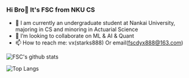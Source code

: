 ### Hi Bro👋 It's FSC from NKU CS
- 🔭 I am currently an undergraduate student at Nankai University, majoring in CS and minoring in Actuarial Science
- 👯 I’m looking to collaborate on ML & AI & Quant
- 📫 How to reach me: vx(starks888) Or email(fscdyx888@163.com)

<!--
**fscdc/fscdc** is a ✨ _special_ ✨ repository because its `README.md` (this file) appears on your GitHub profile.

Here are some ideas to get you started:

- 🔭 I’m currently working on ...
- 🌱 I’m currently learning ...
- 👯 I’m looking to collaborate on ...
- 🤔 I’m looking for help with ...
- 💬 Ask me about ...
- 📫 How to reach me: ...
- 😄 Pronouns: ...
- ⚡ Fun fact: ...
-->
![FSC's github stats](https://github-readme-stats.vercel.app/api?username=fscdc&show_icons=true&theme=tokyonight) 

![Top Langs](https://github-readme-stats.vercel.app/api/top-langs/?username=fscdc&layout=compact&hide=shell,tex,makefile,roff,html,m4,objective-c,objective-c%2B%2B&theme=dark)
